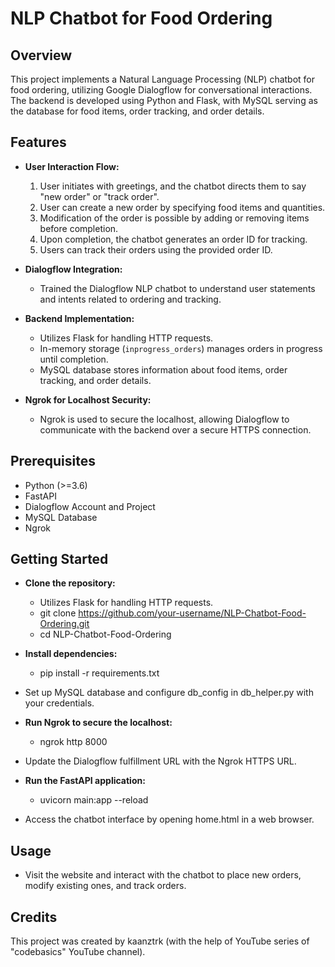 # NLP Chatbot for Food Ordering

## Overview

This project implements a Natural Language Processing (NLP) chatbot for food ordering, utilizing Google Dialogflow for conversational interactions. The backend is developed using Python and Flask, with MySQL serving as the database for food items, order tracking, and order details.

## Features

- **User Interaction Flow:**
  1. User initiates with greetings, and the chatbot directs them to say "new order" or "track order".
  2. User can create a new order by specifying food items and quantities.
  3. Modification of the order is possible by adding or removing items before completion.
  4. Upon completion, the chatbot generates an order ID for tracking.
  5. Users can track their orders using the provided order ID.

- **Dialogflow Integration:**
  - Trained the Dialogflow NLP chatbot to understand user statements and intents related to ordering and tracking.

- **Backend Implementation:**
  - Utilizes Flask for handling HTTP requests.
  - In-memory storage (`inprogress_orders`) manages orders in progress until completion.
  - MySQL database stores information about food items, order tracking, and order details.

- **Ngrok for Localhost Security:**
  - Ngrok is used to secure the localhost, allowing Dialogflow to communicate with the backend over a secure HTTPS connection.

## Prerequisites

- Python (>=3.6)
- FastAPI
- Dialogflow Account and Project
- MySQL Database
- Ngrok

## Getting Started

- **Clone the repository:**
  - Utilizes Flask for handling HTTP requests.
  - git clone https://github.com/your-username/NLP-Chatbot-Food-Ordering.git
  - cd NLP-Chatbot-Food-Ordering

- **Install dependencies:**
  - pip install -r requirements.txt

- Set up MySQL database and configure db_config in db_helper.py with your credentials.

- **Run Ngrok to secure the localhost:**
  - ngrok http 8000

- Update the Dialogflow fulfillment URL with the Ngrok HTTPS URL.

- **Run the FastAPI application:**
  - uvicorn main:app --reload

- Access the chatbot interface by opening home.html in a web browser.

## Usage
- Visit the website and interact with the chatbot to place new orders, modify existing ones, and track orders.

## Credits
This project was created by kaanztrk (with the help of YouTube series of "codebasics" YouTube channel).
